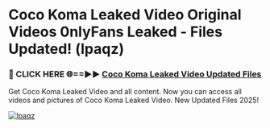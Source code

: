 # Coco Koma Leaked Video Original Videos 0nlyFans Leaked - Files Updated! (lpaqz)

<h3>🔴 CLICK HERE 🌐==►► <a href="https://tinyurl.com/3hn5wdd3" rel="nofollow">Coco Koma Leaked Video Updated Files</a></h3>

Get Coco Koma Leaked Video and all content. Now you can access all videos and pictures of Coco Koma Leaked Video. New Updated Files 2025!

[![lpaqz](https://i.imgur.com/4HnBqBT.gif)](https://tinyurl.com/3hn5wdd3)

